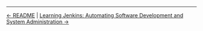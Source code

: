 

<!-- FooterStart -->
---
[← README](../05_01_jenkins_build_agents_cloud_runners/README.md) | [Learning Jenkins: Automating Software Development and System Administration →](../../README.md)
<!-- FooterEnd -->
